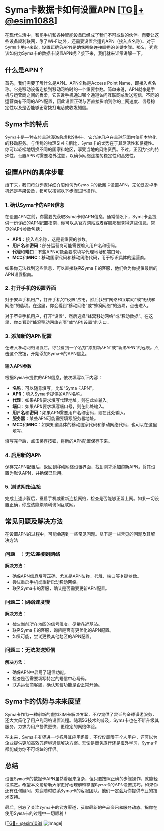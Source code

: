 # Syma卡数据卡如何设置APN [[TG💪+ @esim1088](https://t.me/s/esim1088)]

在现代生活中，智能手机和各种智能设备已经成了我们不可或缺的伙伴。而要让这些设备顺利联网，除了Wi-Fi之外，还需要设置合适的APN（接入点名称）。对于Syma卡用户来说，设置正确的APN是确保网络连接顺畅的关键步骤。那么，究竟该如何为Syma卡的数据卡设置APN呢？接下来，我们就来详细讲解一下。

## 什么是APN？

首先，我们需要了解什么是APN。APN全称是Access Point Name，即接入点名称。它是移动设备连接到移动网络时的一个重要参数。简单来说，APN就像是手机与运营商之间的桥梁，它告诉手机通过哪个通道访问互联网或发送短信。不同的运营商有不同的APN配置，因此设置正确与否直接影响到你的上网速度、信号稳定性以及是否能够正常拨打电话或收发短信。

## Syma卡的特点

Syma卡是一种支持全球漫游的虚拟SIM卡，它允许用户在全球范围内使用本地化的移动服务。与传统的物理SIM卡相比，Syma卡的优势在于其灵活性和便捷性。你可以轻松地切换不同的国家和地区，享受当地的网络资费。不过，正因为它的特殊性，设置APN时需要格外注意，以确保网络连接的稳定性和高效性。

## 设置APN的具体步骤

接下来，我们将分步骤详细介绍如何为Syma卡的数据卡设置APN。无论是安卓手机还是苹果设备，都可以按照以下步骤进行操作。

### 1. 确认Syma卡的APN信息

在设置APN之前，你需要先获取Syma卡的APN信息。通常情况下，Syma卡会提供一份详细的APN配置指南，你可以从官方网站或者客服那里获得这些信息。常见的APN参数包括：

- **APN**：接入点名称，这是最重要的参数。
- **用户名**和**密码**：部分运营商可能需要输入用户名和密码。
- **代理**和**端口**：有些APN可能会要求填写代理地址和端口号。
- **MCC**和**MNC**：移动国家代码和移动网络代码，用于标识具体的运营商。

如果你无法找到这些信息，可以直接联系Syma卡的客服，他们会为你提供最新的APN设置指南。

### 2. 打开手机的设置界面

对于安卓手机用户，打开手机的“设置”应用，然后找到“网络和互联网”或“无线和网络”的选项。在这里，你会看到“移动网络”或“蜂窝网络”的选项，点击进入。

对于苹果手机用户，打开“设置”，然后选择“蜂窝移动网络”或“移动数据”。在这里，你会看到“蜂窝移动网络选项”或“APN设置”的入口。

### 3. 添加新的APN配置

在进入移动网络设置后，你会看到一个名为“添加新APN”或“新建APN”的选项。点击这个按钮，开始添加Syma卡的APN信息。

#### 输入APN参数

根据Syma卡提供的APN信息，依次填写以下内容：

- **名称**：可以随意填写，比如“Syma卡APN”。
- **APN**：填入Syma卡提供的APN名称。
- **代理**：如果APN要求填写代理地址，则在此处输入。
- **端口**：如果APN要求填写端口号，则在此处输入。
- **用户名**和**密码**：如果APN需要用户名和密码，则在此处输入。
- **服务器**：某些APN可能需要填写服务器地址。
- **MCC**和**MNC**：如果知道具体的移动国家代码和移动网络代码，也可以在这里填写。

填写完毕后，点击保存按钮，将新的APN配置保存下来。

### 4. 启用新的APN

保存完APN配置后，返回到移动网络设置界面，找到刚才添加的新APN。将其设置为默认APN，并确保已启用。

### 5. 测试网络连接

完成上述步骤后，重启手机或重新连接网络，检查是否能够正常上网。如果一切设置正确，你应该能够顺利访问互联网。

## 常见问题及解决方法

在设置APN的过程中，可能会遇到一些常见问题。以下是一些常见的问题及其解决方法：

### 问题一：无法连接到网络

**解决方法**：
- 确保APN信息填写正确，尤其是APN名称、代理、端口等关键参数。
- 尝试重启手机或重新启动移动网络。
- 联系Syma卡的客服，确认是否需要更新APN配置。

### 问题二：网络速度慢

**解决方法**：
- 检查当前所在地区的信号强度，尽量靠近基站。
- 联系Syma卡的客服，询问是否有更优化的APN配置。
- 如果可能，尝试更换其他地区的APN配置。

### 问题三：无法发送短信

**解决方法**：
- 确保APN中启用了短信功能。
- 检查是否需要填写特定的短信中心号码。
- 联系运营商客服，确认短信功能是否正常开通。

## Syma卡的优势与未来展望

Syma卡作为一种创新的虚拟SIM卡解决方案，不仅提供了灵活的全球漫游服务，还大大简化了用户的网络设置流程。随着5G技术的普及，Syma卡也在不断升级其服务，力求为用户提供更快、更稳定的网络体验。

在未来，Syma卡有望进一步拓展其应用场景，不仅仅局限于个人用户，还可以为企业提供更加高效的跨境通信解决方案。无论是商务旅行还是海外学习，Syma卡都能成为你不可或缺的伴侣。

## 总结

设置Syma卡的数据卡APN虽然看起来复杂，但只要按照正确的步骤操作，就能轻松搞定。希望本文能帮助大家更好地理解和掌握Syma卡的APN设置技巧。如果你还有任何疑问，欢迎随时联系Syma卡的客服团队，他们一定会为你提供专业的技术支持。

最后，别忘了关注Syma卡的官方渠道，获取最新的产品资讯和服务动态。祝你在使用Syma卡的过程中一切顺利！

[[TG💪+ @esim1088](https://t.me/s/esim1088) ![Image](https://i.postimg.cc/4NQfJmqS/Snipaste-2025-05-13-00-14-12.png)]